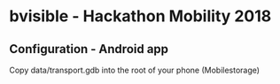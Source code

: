 # bvisible - Hackathon Mobility 2018

## Configuration - Android app

Copy data/transport.gdb into the root of your phone (Mobilestorage)
